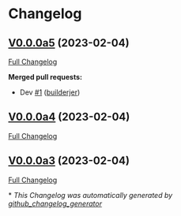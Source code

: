 # Changelog

## [V0.0.0a5](https://github.com/OpenVoiceOS/ovos-PHAL-plugin-commonIOT/tree/V0.0.0a5) (2023-02-04)

[Full Changelog](https://github.com/OpenVoiceOS/ovos-PHAL-plugin-commonIOT/compare/V0.0.0a4...V0.0.0a5)

**Merged pull requests:**

- Dev [\#1](https://github.com/OpenVoiceOS/ovos-PHAL-plugin-commonIOT/pull/1) ([builderjer](https://github.com/builderjer))

## [V0.0.0a4](https://github.com/OpenVoiceOS/ovos-PHAL-plugin-commonIOT/tree/V0.0.0a4) (2023-02-04)

[Full Changelog](https://github.com/OpenVoiceOS/ovos-PHAL-plugin-commonIOT/compare/V0.0.0a3...V0.0.0a4)

## [V0.0.0a3](https://github.com/OpenVoiceOS/ovos-PHAL-plugin-commonIOT/tree/V0.0.0a3) (2023-02-04)

[Full Changelog](https://github.com/OpenVoiceOS/ovos-PHAL-plugin-commonIOT/compare/0572fc7d26ba2fa9b5c84e1afe1cdc868f2f3c41...V0.0.0a3)



\* *This Changelog was automatically generated by [github_changelog_generator](https://github.com/github-changelog-generator/github-changelog-generator)*

